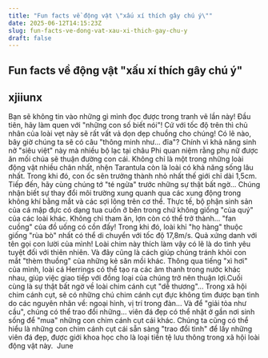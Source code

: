 ```yaml
---
title: "Fun facts về động vật \"xấu xí thích gây chú ý\""
date: 2025-06-12T14:15:23Z
slug: fun-facts-ve-dong-vat-xau-xi-thich-gay-chu-y
draft: false
---
```


## Fun facts về động vật "xấu xí thích gây chú ý"

## xjiiunx

Bạn sẽ không tin vào những gì mình đọc được trong tranh vẽ lần này!
Đầu tiên, hãy làm quen với "những con số biết nói"!​ ​​Cứ với tốc độ trên thì chủ nhân của loài vẹt này sẽ rất vất vả dọn dẹp chuồng cho chúng!​ ​​Có lẽ nào, bây giờ chúng ta sẽ có câu "thông minh như... đỉa"?​ ​​Chính vì khả năng sinh nở "siêu việt" này mà nhiều bộ lạc tại châu Phi quan niệm rằng phụ nữ được ăn mối chúa sẽ thuận đường con cái.​ ​​Không chỉ là một trong những loài động vật nhiều chân nhất, nhện Tarantula còn là loài có khả năng sống lâu nhất.​ ​​Trong khi đó, con ốc sên trưởng thành nhỏ nhất thế giới chỉ dài 1,5cm.​Tiếp đến, hãy cùng chúng tớ "té ngửa" trước những sự thật bất ngờ...​ ​​Chúng nhận biết sự thay đổi môi trường xung quanh qua các xung động trong không khí bằng mắt và các sợi lông trên cơ thể.​ ​​Thực tế, bộ phận sinh sản của cá mập đực có dạng tua cuốn ở bên trong chứ không giống "của quý" của các loài khác.​ ​​Không chỉ tham ăn, lợn còn có thể trở thành... "fan cuồng" của đồ uống có cồn đấy!​ ​​Trong khi đó, loài khỉ "họ hàng" thuộc giống "rùa bò" nhất có thể di chuyển với tốc độ 17,8m/s. Quả xứng danh với tên gọi con lười của mình!​ ​​Loài chim này thích làm vậy có lẽ là do tình yêu tuyệt đối với thiên nhiên. Và đây cũng là cách giúp chúng tránh khỏi con mắt "thèm thuồng" của những kẻ săn mồi khác.​ ​​Thông qua tiếng "xì hơi" của mình, loài cá Herrings có thể tạo ra các âm thanh trong nước khác nhau, giúp việc giao tiếp với đồng loại của chúng trở nên thuận lợi.​Cuối cùng là sự thật bất ngờ về loài chim cánh cụt "dễ thương"...​ ​​Trong xã hội chim cánh cụt, sẽ có những chú chim cánh cụt đực không tìm được bạn tình do các nguyên nhân về: ngoại hình, vị trí trong đàn... Và để "giải tỏa như cầu", chúng có thể trao đổi những... viên đá đẹp có thể nhặt ở gần nơi sinh sống để "mua" những con chim cánh cụt cái khác. Chúng ta cũng có thể hiểu là những con chim cánh cụt cái sẵn sàng "trao đổi tình" để lấy những viên đá đẹp, được giới khoa học cho là loại tiền tệ lưu thông trong xã hội loài động vật này.​ ​ 
 ​June